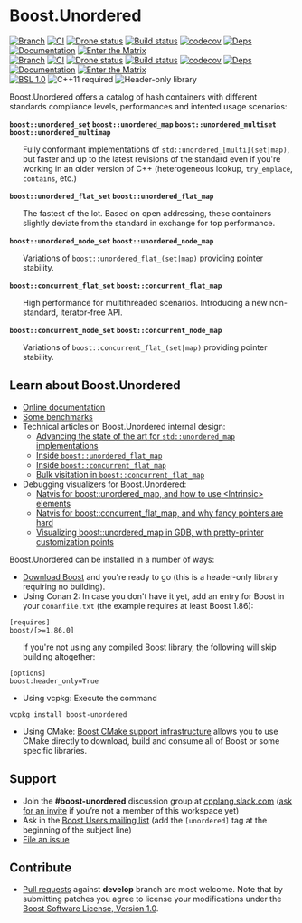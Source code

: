 # Boost.Unordered

[![Branch](https://img.shields.io/badge/branch-master-brightgreen.svg)](https://github.com/boostorg/unordered/tree/master) [![CI](https://github.com/boostorg/unordered/actions/workflows/ci.yml/badge.svg?branch=master)](https://github.com/boostorg/unordered/actions/workflows/ci.yml) [![Drone status](https://img.shields.io/drone/build/boostorg/unordered/master?server=https%3A%2F%2Fdrone.cpp.al&logo=drone&logoColor=%23CCCCCC&label=CI)](https://drone.cpp.al/boostorg/unordered) [![Build status](https://img.shields.io/appveyor/build/cppalliance/unordered/master?logo=appveyor&label=CI)](https://ci.appveyor.com/project/cppalliance/unordered/branch/master)  [![codecov](https://codecov.io/gh/boostorg/unordered/branch/master/graph/badge.svg)](https://codecov.io/gh/boostorg/unordered/branch/master)  [![Deps](https://img.shields.io/badge/deps-master-brightgreen.svg)](https://pdimov.github.io/boostdep-report/master/unordered.html)  [![Documentation](https://img.shields.io/badge/docs-master-brightgreen.svg)](https://www.boost.org/doc/libs/master/libs/unordered/index.html)  [![Enter the Matrix](https://img.shields.io/badge/matrix-master-brightgreen.svg)](https://regression.boost.org/master/developer/unordered.html)<br/>
[![Branch](https://img.shields.io/badge/branch-develop-brightgreen.svg)](https://github.com/boostorg/unordered/tree/develop) [![CI](https://github.com/boostorg/unordered/actions/workflows/ci.yml/badge.svg?branch=develop)](https://github.com/boostorg/unordered/actions/workflows/ci.yml) [![Drone status](https://img.shields.io/drone/build/boostorg/unordered/develop?server=https%3A%2F%2Fdrone.cpp.al&logo=drone&logoColor=%23CCCCCC&label=CI)](https://drone.cpp.al/boostorg/unordered) [![Build status](https://img.shields.io/appveyor/build/cppalliance/unordered/develop?logo=appveyor&label=CI)](https://ci.appveyor.com/project/cppalliance/unordered/branch/develop) [![codecov](https://codecov.io/gh/boostorg/unordered/branch/develop/graph/badge.svg)](https://codecov.io/gh/boostorg/unordered/branch/develop) [![Deps](https://img.shields.io/badge/deps-develop-brightgreen.svg)](https://pdimov.github.io/boostdep-report/develop/unordered.html) [![Documentation](https://img.shields.io/badge/docs-develop-brightgreen.svg)](https://www.boost.org/doc/libs/develop/libs/unordered/index.html) [![Enter the Matrix](https://img.shields.io/badge/matrix-develop-brightgreen.svg)](https://regression.boost.org/develop/developer/unordered.html)<br/>
[![BSL 1.0](https://img.shields.io/badge/license-BSL_1.0-blue.svg)](https://www.boost.org/users/license.html) <img alt="C++11 required" src="https://img.shields.io/badge/standard-C%2b%2b11-blue.svg"> <img alt="Header-only library" src="https://img.shields.io/badge/build-header--only-blue.svg">

Boost.Unordered offers a catalog of hash containers with different standards compliance levels, performances and intented usage scenarios:

**`boost::unordered_set` `boost::unordered_map` `boost::unordered_multiset` `boost::unordered_multimap`**

<ul>Fully conformant implementations of <code>std::unordered_[multi](set|map)</code>,
but faster and up to the latest revisions of the standard even if you're working in an older version of C++ (heterogeneous lookup,
<code>try_emplace</code>, <code>contains</code>, etc.)</ul>

**`boost::unordered_flat_set` `boost::unordered_flat_map`**

<ul>The fastest of the lot. Based on open addressing, these containers slightly
deviate from the standard in exchange for top performance.</ul>

**`boost::unordered_node_set` `boost::unordered_node_map`**

<ul>Variations of <code>boost::unordered_flat_(set|map)</code> providing pointer stability.</ul>

**`boost::concurrent_flat_set` `boost::concurrent_flat_map`**

<ul>High performance for multithreaded scenarios. Introducing a new non-standard, iterator-free API.</ul>

**`boost::concurrent_node_set` `boost::concurrent_node_map`**

<ul>Variations of <code>boost::concurrent_flat_(set|map)</code> providing pointer stability.</ul>

## Learn about Boost.Unordered

* [Online documentation](https://boost.org/libs/unordered)
* [Some benchmarks](https://github.com/boostorg/boost_unordered_benchmarks)
* Technical articles on Boost.Unordered internal design:
  * [Advancing the state of the art for `std::unordered_map` implementations](https://bannalia.blogspot.com/2022/06/advancing-state-of-art-for.html)
  * [Inside `boost::unordered_flat_map`](https://bannalia.blogspot.com/2022/11/inside-boostunorderedflatmap.html)
  * [Inside `boost::concurrent_flat_map`](https://bannalia.blogspot.com/2023/07/inside-boostconcurrentflatmap.html)
  * [Bulk visitation in `boost::concurrent_flat_map`](https://bannalia.blogspot.com/2023/10/bulk-visitation-in-boostconcurrentflatm.html)
* Debugging visualizers for Boost.Unordered:
  * [Natvis for boost::unordered_map, and how to use &lt;Intrinsic&gt; elements](https://blog.ganets.ky/NatvisForUnordered/)
  * [Natvis for boost::concurrent_flat_map, and why fancy pointers are hard](https://blog.ganets.ky/NatvisForUnordered2/)
  * [Visualizing boost::unordered_map in GDB, with pretty-printer customization points](https://blog.ganets.ky/PrettyPrinter/)

Boost.Unordered can be installed in a number of ways:

* [Download Boost](https://www.boost.org/users/download/) and you're ready to go (this is a header-only library requiring no building).
* Using Conan 2: In case you don't have it yet, add an entry for Boost in your `conanfile.txt` (the example requires at least Boost 1.86):
```
[requires]
boost/[>=1.86.0]
```
<ul>If you're not using any compiled Boost library, the following will skip building altogether:</ul>

```
[options]
boost:header_only=True
```
* Using vcpkg: Execute the command
```
vcpkg install boost-unordered
```
* Using CMake: [Boost CMake support infrastructure](https://github.com/boostorg/cmake)
allows you to use CMake directly to download, build and consume all of Boost or
some specific libraries.

## Support

* Join the **#boost-unordered** discussion group at [cpplang.slack.com](https://cpplang.slack.com/)
([ask for an invite](https://cppalliance.org/slack/) if you’re not a member of this workspace yet)
* Ask in the [Boost Users mailing list](https://lists.boost.org/mailman/listinfo.cgi/boost-users)
(add the `[unordered]` tag at the beginning of the subject line)
* [File an issue](https://github.com/boostorg/unordered/issues)

## Contribute

* [Pull requests](https://github.com/boostorg/unordered/pulls) against **develop** branch are most welcome.
Note that by submitting patches you agree to license your modifications under the [Boost Software License, Version 1.0](http://www.boost.org/LICENSE_1_0.txt).
